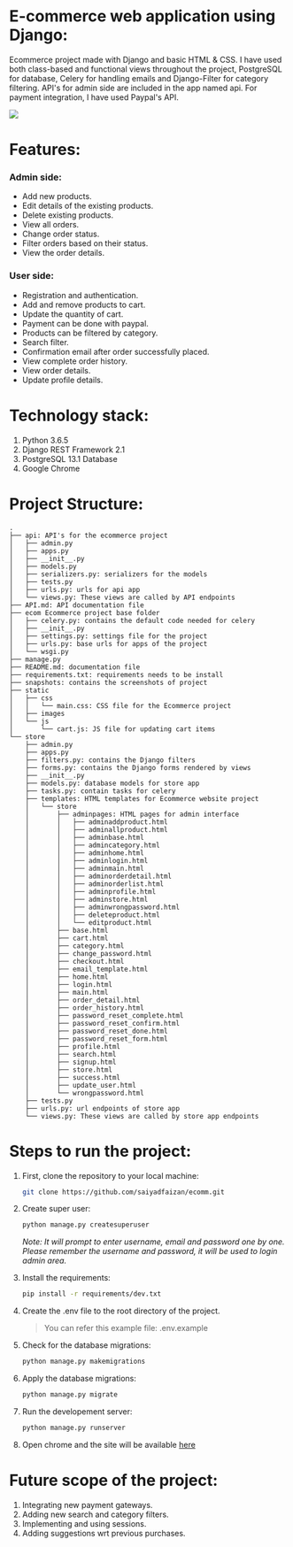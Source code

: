 # **E-commerce web application using Django:**
Ecommerce project made with Django and basic HTML & CSS. I have used both class-based and functional views throughout the project, PostgreSQL for database, Celery for handling emails and Django-Filter for category filtering. API's for admin side are included in the app named api. For payment integration, I have used Paypal's API.

![](snapshots/user_interface/store_.png)

# Features:

### Admin side:

* Add new products.
* Edit details of the existing products.
* Delete existing products.
* View all orders.
* Change order status.
* Filter orders based on their status.
* View the order details.

### User side:

* Registration and authentication.
* Add and remove products to cart.
* Update the quantity of cart.
* Payment can be done with paypal.
* Products can be filtered by category.
* Search filter.
* Confirmation email after order successfully placed.
* View complete order history.
* View order details.
* Update profile details.

# Technology stack:
1. Python 3.6.5
2. Django REST Framework 2.1
3. PostgreSQL 13.1 Database
4. Google Chrome

# Project Structure:
```
.
├── api: API's for the ecommerce project
│   ├── admin.py
│   ├── apps.py
│   ├── __init__.py
│   ├── models.py
│   ├── serializers.py: serializers for the models
│   ├── tests.py
│   ├── urls.py: urls for api app
│   └── views.py: These views are called by API endpoints
├── API.md: API documentation file
├── ecom Ecommerce project base folder
│   ├── celery.py: contains the default code needed for celery
│   ├── __init__.py
│   ├── settings.py: settings file for the project
│   ├── urls.py: base urls for apps of the project
│   └── wsgi.py
├── manage.py
├── README.md: documentation file
├── requirements.txt: requirements needs to be install
├── snapshots: contains the screenshots of project
├── static
│   ├── css
│   │   └── main.css: CSS file for the Ecommerce project
│   ├── images
│   └── js
│       └── cart.js: JS file for updating cart items
└── store
    ├── admin.py
    ├── apps.py
    ├── filters.py: contains the Django filters
    ├── forms.py: contains the Django forms rendered by views
    ├── __init__.py
    ├── models.py: database models for store app
    ├── tasks.py: contain tasks for celery
    ├── templates: HTML templates for Ecommerce website project
    │   └── store
    │       ├── adminpages: HTML pages for admin interface
    │       │   ├── adminaddproduct.html
    │       │   ├── adminallproduct.html
    │       │   ├── adminbase.html
    │       │   ├── admincategory.html
    │       │   ├── adminhome.html
    │       │   ├── adminlogin.html
    │       │   ├── adminmain.html
    │       │   ├── adminorderdetail.html
    │       │   ├── adminorderlist.html
    │       │   ├── adminprofile.html
    │       │   ├── adminstore.html
    │       │   ├── adminwrongpassword.html
    │       │   ├── deleteproduct.html
    │       │   └── editproduct.html
    │       ├── base.html
    │       ├── cart.html
    │       ├── category.html
    │       ├── change_password.html
    │       ├── checkout.html
    │       ├── email_template.html
    │       ├── home.html
    │       ├── login.html
    │       ├── main.html
    │       ├── order_detail.html
    │       ├── order_history.html
    │       ├── password_reset_complete.html
    │       ├── password_reset_confirm.html
    │       ├── password_reset_done.html
    │       ├── password_reset_form.html
    │       ├── profile.html
    │       ├── search.html
    │       ├── signup.html
    │       ├── store.html
    │       ├── success.html
    │       ├── update_user.html
    │       └── wrongpassword.html
    ├── tests.py
    ├── urls.py: url endpoints of store app
    └── views.py: These views are called by store app endpoints
```

# Steps to run the project:
1. First, clone the repository to your local machine:
    ```bash
   git clone https://github.com/saiyadfaizan/ecomm.git
   ```
2. Create super user:
    ```bash
    python manage.py createsuperuser
    ```
    _Note: It will prompt to enter username, email and password one by one. Please remember the username and password, it will be used to login admin area._

3. Install the requirements: 
    ```bash 
    pip install -r requirements/dev.txt
    ```

4. Create the .env file to the root directory of the project. 
    >You can refer this example file:  .env.example

5. Check for the database migrations: 
    ```bash 
    python manage.py makemigrations
    ```
6. Apply the database migrations:
    ```bash 
    python manage.py migrate
    ```
7. Run the developement server: 
    ```bash 
    python manage.py runserver
    ```
8. Open chrome and the site will be available [here](127.0.0.1:8000/)

# Future scope of the project:
1. Integrating new payment gateways.
2. Adding new search and category filters.
3. Implementing and using sessions.
4. Adding suggestions wrt previous purchases.
